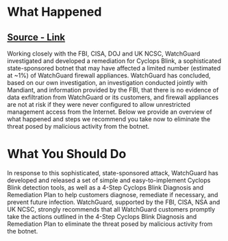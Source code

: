 # What Happened
## [Source - Link](https://detection.watchguard.com/)

Working closely with the FBI, CISA, DOJ and UK NCSC, WatchGuard investigated and developed a remediation for Cyclops Blink, a sophisticated state-sponsored botnet that may have affected a limited number (estimated at ~1%) of WatchGuard firewall appliances. WatchGuard has concluded, based on our own investigation, an investigation conducted jointly with Mandiant, and information provided by the FBI, that there is no evidence of data exfiltration from WatchGuard or its customers, and firewall appliances are not at risk if they were never configured to allow unrestricted management access from the Internet. Below we provide an overview of what happened and steps we recommend you take now to eliminate the threat posed by malicious activity from the botnet.

# What You Should Do

In response to this sophisticated, state-sponsored attack, WatchGuard has developed and released a set of simple and easy-to-implement Cyclops Blink detection tools, as well as a 4-Step Cyclops Blink Diagnosis and Remediation Plan to help customers diagnose, remediate if necessary, and prevent future infection. WatchGuard, supported by the FBI, CISA, NSA and UK NCSC, strongly recommends that all WatchGuard customers promptly take the actions outlined in the 4-Step Cyclops Blink Diagnosis and Remediation Plan to eliminate the threat posed by malicious activity from the botnet.
